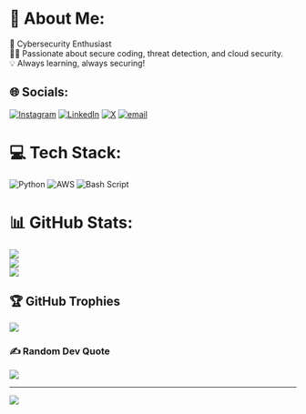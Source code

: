 # 💫 About Me:
🔐 Cybersecurity Enthusiast <br>👨‍💻 Passionate about secure coding, threat detection, and cloud security. <br>💡 Always learning, always securing!


## 🌐 Socials:
[![Instagram](https://img.shields.io/badge/Instagram-%23E4405F.svg?logo=Instagram&logoColor=white)](https://instagram.com/n_a_v___________) [![LinkedIn](https://img.shields.io/badge/LinkedIn-%230077B5.svg?logo=linkedin&logoColor=white)](https://linkedin.com/in/navjotbhatia97) [![X](https://img.shields.io/badge/X-black.svg?logo=X&logoColor=white)](https://x.com/nav_574) [![email](https://img.shields.io/badge/Email-D14836?logo=gmail&logoColor=white)](mailto:bhatianavjot0@gmail.com) 

# 💻 Tech Stack:
![Python](https://img.shields.io/badge/python-3670A0?style=for-the-badge&logo=python&logoColor=ffdd54) ![AWS](https://img.shields.io/badge/AWS-%23FF9900.svg?style=for-the-badge&logo=amazon-aws&logoColor=white) ![Bash Script](https://img.shields.io/badge/bash_script-%23121011.svg?style=for-the-badge&logo=gnu-bash&logoColor=white)
# 📊 GitHub Stats:
![](https://github-readme-stats.vercel.app/api?username=navjot7660&theme=dark&hide_border=false&include_all_commits=false&count_private=false)<br/>
![](https://github-readme-streak-stats.herokuapp.com/?user=navjot7660&theme=dark&hide_border=false)<br/>
![](https://github-readme-stats.vercel.app/api/top-langs/?username=navjot7660&theme=dark&hide_border=false&include_all_commits=false&count_private=false&layout=compact)

## 🏆 GitHub Trophies
![](https://github-profile-trophy.vercel.app/?username=navjot7660&theme=radical&no-frame=false&no-bg=true&margin-w=4)

### ✍️ Random Dev Quote
![](https://quotes-github-readme.vercel.app/api?type=horizontal&theme=radical)

---
[![](https://visitcount.itsvg.in/api?id=navjot7660&icon=0&color=0)](https://visitcount.itsvg.in)

<!-- Proudly created with GPRM ( https://gprm.itsvg.in ) -->
